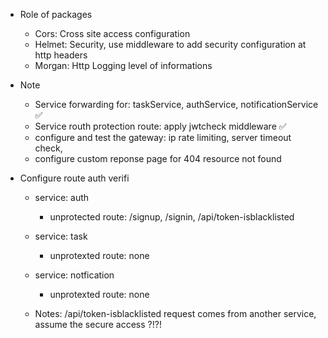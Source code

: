 - Role of packages
    + Cors: Cross site access configuration
    + Helmet: Security, use middleware to add security configuration at http headers
    + Morgan: Http Logging level of informations

- Note
    * Service forwarding for: taskService, authService, notificationService ✅
    * Service routh protection route: apply jwtcheck middleware ✅
    * configure and test the gateway: ip rate limiting, server timeout check,
    * configure custom reponse page for 404 resource not found

- Configure route auth verifi
    * service: auth
        * unprotected route: /signup, /signin, /api/token-isblacklisted
    * service: task
        * unprotexted route: none
    * service: notfication
        * unprotexted route: none

    * Notes: /api/token-isblacklisted request comes from another service, assume the secure access ?!?!